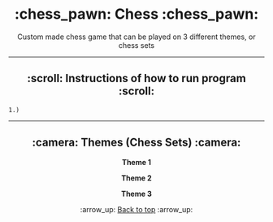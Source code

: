 <h1 align="center">:chess_pawn: Chess :chess_pawn:</h1>
<p align="center">
    Custom made chess game that can be played on 3 different themes, or chess sets
</p>

---
<!-- instruction section -->
<h2 align="center">:scroll: Instructions of how to run program :scroll:</h2>
    
    1.) 
---
<h2 align="center">:camera: Themes &lpar;Chess Sets&rpar; :camera:</h2>
<div align="center">

**Theme 1**<br>
<!-- <img width="475" height="600" alt="Database Data" src=""> -->

**Theme 2**<br>
<!-- <img width="290" height="270" alt="Database Data" src=""> -->

**Theme 3**<br>
<!-- <img width="475" height="600" alt="Database Data" src=""> -->
</div>

<!-- footer section -->
<div align="center">
    <p>:arrow_up: <a href="#chess_pawn-Chess-chess_pawn">Back to top</a> :arrow_up:</p>
</div>
